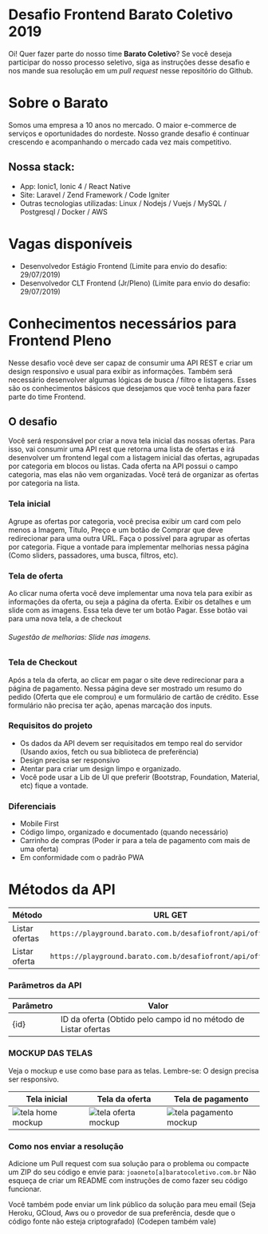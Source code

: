 # Desafio Frontend Barato Coletivo 2019

Oi! Quer fazer parte do nosso time **Barato Coletivo**? Se você deseja participar do nosso processo seletivo, siga as instruções desse desafio e nos mande sua resolução em um *pull request* nesse repositório do Github.


# Sobre o Barato
Somos uma empresa a 10 anos no mercado. O maior e-commerce de serviços e oportunidades do nordeste. Nosso grande desafio é continuar crescendo e acompanhando o mercado cada vez mais competitivo. 

## Nossa stack:
- App: Ionic1, Ionic 4 / React Native
- Site: Laravel / Zend Framework / Code Igniter
- Outras tecnologias utilizadas: Linux / Nodejs / Vuejs / MySQL / Postgresql / Docker / AWS


# Vagas disponíveis
 - Desenvolvedor Estágio Frontend (Limite para envio do desafio: 29/07/2019)
 - Desenvolvedor CLT Frontend (Jr/Pleno) (Limite para envio do desafio: 29/07/2019)


# Conhecimentos necessários para Frontend Pleno

Nesse desafio você deve ser capaz de consumir uma API REST e criar um design responsivo e usual para exibir as informações. Também será necessário desenvolver algumas lógicas de busca / filtro e listagens. Esses são os conhecimentos básicos que desejamos que você tenha para fazer parte do time Frontend.

## O desafio
Você será responsável por criar a nova tela inicial das nossas ofertas. 
Para isso, vai consumir uma API rest que retorna uma lista de ofertas e irá desenvolver um frontend legal com a listagem inicial das ofertas, agrupadas por categoria em blocos ou listas.
Cada oferta na API possui o campo categoria, mas elas não vem organizadas. Você terá de organizar as ofertas por categoria na lista.


### Tela inicial

Agrupe as ofertas por categoria, você precisa exibir um card com pelo menos a Imagem, Titulo, Preço e um botão de Comprar que deve redirecionar para uma outra URL.
Faça o possível para agrupar as ofertas por categoria.
Fique a vontade para implementar melhorias nessa página (Como sliders, passadores, uma busca, filtros, etc).


### Tela de oferta

Ao clicar numa oferta você deve implementar uma nova tela para exibir as informações da oferta, ou seja a página da oferta.
Exibir os detalhes e um slide com as imagens.
Essa tela deve ter um botão Pagar. Esse botão vai para uma nova tela, a de checkout

###### Sugestão de melhorias: Slide nas imagens.

### Tela de Checkout

Após a tela da oferta, ao clicar em pagar o site deve redirecionar para a página de pagamento. 
Nessa página deve ser mostrado um resumo do pedido (Oferta que ele comprou) e um formulário de cartão de crédito. Esse formulário não precisa ter ação, apenas marcação dos inputs.


### Requisitos do projeto

 - Os dados da API devem ser requisitados em tempo real do servidor (Usando axios, fetch ou sua biblioteca de preferëncia)
 - Design precisa ser responsivo
 - Atentar para criar um design limpo e organizado.
 - Você pode usar a Lib de UI que preferir (Bootstrap, Foundation, Material, etc) fique a vontade.

### Diferenciais

 - Mobile First
 - Código limpo, organizado e documentado (quando necessário)
 - Carrinho de compras (Poder ir para a tela de pagamento com mais de uma oferta)
 - Em conformidade com o padrão PWA


# Métodos da API


|Método                |URL GET                         
|----------------|------------------------------------------------------------|
|Listar ofertas|`https://playground.barato.com.b/desafiofront/api/offers` |
|Listar oferta|`https://playground.barato.com.b/desafiofront/api/offer/{id}`



### Parâmetros da API
|Parâmetro                |Valor                         
|----------------|------------------------------------------------------------|
|{id}|ID da oferta (Obtido pelo campo id no método de Listar ofertas |



### MOCKUP DAS TELAS
Veja o mockup e use como base para as telas. Lembre-se: O design precisa ser responsivo.


|Tela inicial|Tela da oferta|Tela de pagamento
|-------------|------------------------|----------------------|
| ![tela home mockup](https://ws2.baratocoletivo.com.br/assets/mockups/Home.png)| ![tela oferta mockup](https://ws2.baratocoletivo.com.br/assets/mockups/Oferta.png)| ![tela pagamento mockup](https://ws2.baratocoletivo.com.br/assets/mockups/Pagamento.png)|


### Como nos enviar a resolução

Adicione um Pull request com sua solução para o problema ou compacte um ZIP do seu código e envie para:
`joaoneto[a]baratocoletivo.com.br`
Não esqueça de criar um README com instruções de como fazer seu código funcionar.

Você também pode enviar um link público da solução para meu email (Seja Heroku, GCloud, Aws ou o provedor de sua preferência, desde que o código fonte não esteja criptografado)
(Codepen também vale)
